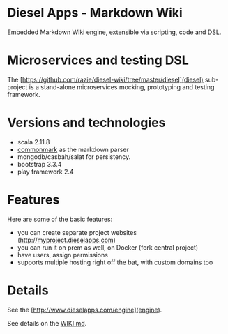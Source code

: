Diesel Apps - Markdown Wiki
===========================

Embedded Markdown Wiki engine, extensible via scripting, code and DSL.

Microservices and testing DSL
=============================

The [https://github.com/razie/diesel-wiki/tree/master/diesel](diesel) sub-project is a stand-alone microservices mocking, prototyping and testing framework.

Versions and technologies
========================

- scala 2.11.8
- [commonmark](https://github.com/atlassian/commonmark-java) as the markdown parser
- mongodb/casbah/salat for persistency.
- bootstrap 3.3.4
- play framework 2.4

Features
========

Here are some of the basic features:

- you can create separate project websites (http://myproject.dieselapps.com)
- you can run it on prem as well, on Docker (fork central project)
- have users, assign permissions
- supports multiple hosting right off the bat, with custom domains too

Details
==========

See the [http://www.dieselapps.com/engine](engine).

See details on the [WIKI.md](wiki).

